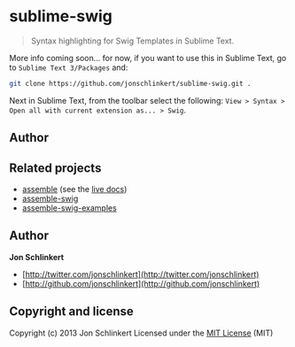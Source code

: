 # sublime-swig

> Syntax highlighting for Swig Templates in Sublime Text.


More info coming soon... for now, if you want to use this in Sublime Text, go to `Sublime Text 3/Packages` and:

```bash
git clone https://github.com/jonschlinkert/sublime-swig.git .
```

Next in Sublime Text, from the toolbar select the following: `View > Syntax > Open all with current extension as... > Swig`.


## Author



## Related projects

* [assemble](http://github.com/assemble) (see the [live docs](http://assemble.io))
* [assemble-swig](http://github.com/assemble/assemble-swig)
* [assemble-swig-examples](http://github.com/assemble/assemble-swig-examples)


## Author

**Jon Schlinkert**

+ [http://twitter.com/jonschlinkert](http://twitter.com/jonschlinkert)
+ [http://github.com/jonschlinkert](http://github.com/jonschlinkert)


## Copyright and license

Copyright (c) 2013 Jon Schlinkert
Licensed under the [MIT License](./LICENSE-MIT) (MIT)


